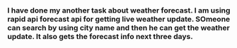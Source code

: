 ### I have done my another task about weather forecast. I am using rapid api forecast api for getting live weather update. SOmeone can search by using city name and then he can get the weather update. It also gets the forecast info next three days.